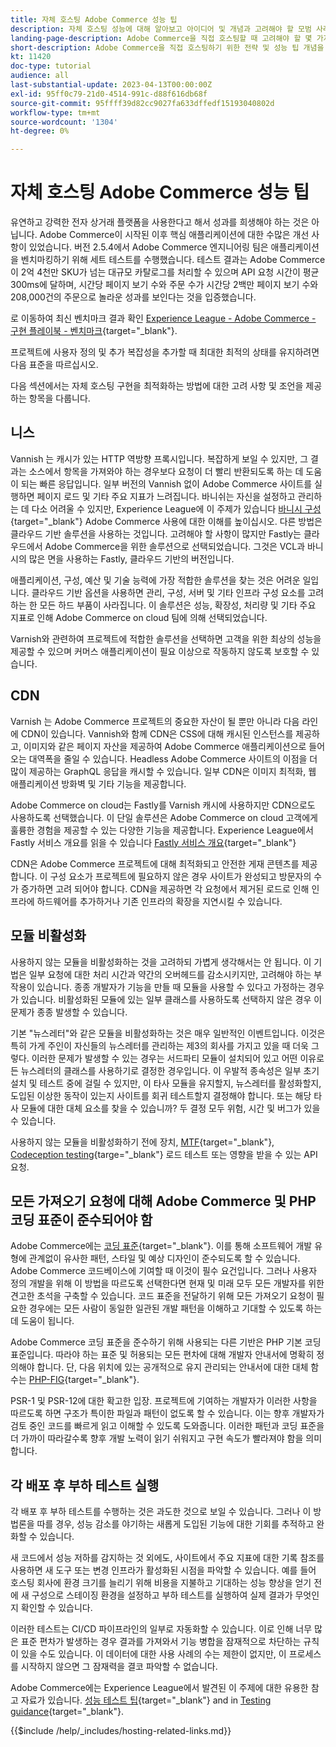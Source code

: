 ```yaml
---
title: 자체 호스팅 Adobe Commerce 성능 팁
description: 자체 호스팅 성능에 대해 알아보고 아이디어 및 개념과 고려해야 할 모범 사례에 대해 알아봅니다.
landing-page-description: Adobe Commerce을 직접 호스팅할 때 고려해야 할 몇 가지 성능 팁 개념과 사항에 대해 알아봅니다.
short-description: Adobe Commerce을 직접 호스팅하기 위한 전략 및 성능 팁 개념을 알아봅니다.
kt: 11420
doc-type: tutorial
audience: all
last-substantial-update: 2023-04-13T00:00:00Z
exl-id: 95ff0c79-21d0-4514-991c-d88f616db68f
source-git-commit: 95ffff39d82cc9027fa633dffedf15193040802d
workflow-type: tm+mt
source-wordcount: '1304'
ht-degree: 0%

---
```


# 자체 호스팅 Adobe Commerce 성능 팁

유연하고 강력한 전자 상거래 플랫폼을 사용한다고 해서 성과를 희생해야 하는 것은 아닙니다. Adobe Commerce이 시작된 이후 핵심 애플리케이션에 대한 수많은 개선 사항이 있었습니다. 버전 2.5.4에서 Adobe Commerce 엔지니어링 팀은 애플리케이션을 벤치마킹하기 위해 세트 테스트를 수행했습니다. 테스트 결과는 Adobe Commerce이 2억 4천만 SKU가 넘는 대규모 카탈로그를 처리할 수 있으며 API 요청 시간이 평균 300ms에 달하며, 시간당 페이지 보기 수와 주문 수가 시간당 2백만 페이지 보기 수와 208,000건의 주문으로 놀라운 성과를 보인다는 것을 입증했습니다.

로 이동하여 최신 벤치마크 결과 확인 [Experience League - Adobe Commerce - 구현 플레이북 - 벤치마크](https://experienceleague.adobe.com/docs/commerce-operations/implementation-playbook/infrastructure/performance/benchmarks.html){target="_blank"}.

프로젝트에 사용자 정의 및 추가 복잡성을 추가할 때 최대한 최적의 상태를 유지하려면 다음 표준을 따르십시오.

다음 섹션에서는 자체 호스팅 구현을 최적화하는 방법에 대한 고려 사항 및 조언을 제공하는 항목을 다룹니다.

## 니스

Vannish 는 캐시가 있는 HTTP 역방향 프록시입니다. 복잡하게 보일 수 있지만, 그 결과는 소스에서 항목을 가져와야 하는 경우보다 요청이 더 빨리 반환되도록 하는 데 도움이 되는 빠른 응답입니다. 일부 버전의 Vannish 없이 Adobe Commerce 사이트를 실행하면 페이지 로드 및 기타 주요 지표가 느려집니다. 바니쉬는 자신을 설정하고 관리하는 데 다소 어려울 수 있지만, Experience League에 이 주제가 있습니다 [바니시 구성](https://experienceleague.adobe.com/docs/commerce-operations/configuration-guide/cache/varnish/config-varnish.html){target="_blank"} Adobe Commerce 사용에 대한 이해를 높이십시오. 다른 방법은 클라우드 기반 솔루션을 사용하는 것입니다. 고려해야 할 사항이 많지만 Fastly는 클라우드에서 Adobe Commerce을 위한 솔루션으로 선택되었습니다. 그것은 VCL과 바니시의 많은 면을 사용하는 Fastly, 클라우드 기반의 버전입니다.

애플리케이션, 구성, 예산 및 기술 능력에 가장 적합한 솔루션을 찾는 것은 어려운 일입니다. 클라우드 기반 옵션을 사용하면 관리, 구성, 서버 및 기타 인프라 구성 요소를 고려하는 한 모든 하드 부품이 사라집니다. 이 솔루션은 성능, 확장성, 처리량 및 기타 주요 지표로 인해 Adobe Commerce on cloud 팀에 의해 선택되었습니다.

Varnish와 관련하여 프로젝트에 적합한 솔루션을 선택하면 고객을 위한 최상의 성능을 제공할 수 있으며 커머스 애플리케이션이 필요 이상으로 작동하지 않도록 보호할 수 있습니다.

## CDN

Varnish 는 Adobe Commerce 프로젝트의 중요한 자산이 될 뿐만 아니라 다음 라인에 CDN이 있습니다. Vannish와 함께 CDN은 CSS에 대해 캐시된 인스턴스를 제공하고, 이미지와 같은 페이지 자산을 제공하여 Adobe Commerce 애플리케이션으로 들어오는 대역폭을 줄일 수 있습니다. Headless Adobe Commerce 사이트의 이점을 더 많이 제공하는 GraphQL 응답을 캐시할 수 있습니다. 일부 CDN은 이미지 최적화, 웹 애플리케이션 방화벽 및 기타 기능을 제공합니다.

Adobe Commerce on cloud는 Fastly를 Varnish 캐시에 사용하지만 CDN으로도 사용하도록 선택했습니다. 이 단일 솔루션은 Adobe Commerce on cloud 고객에게 훌륭한 경험을 제공할 수 있는 다양한 기능을 제공합니다. Experience League에서 Fastly 서비스 개요를 읽을 수 있습니다 [Fastly 서비스 개요](https://experienceleague.adobe.com/docs/commerce-cloud-service/user-guide/cdn/fastly.html){target="_blank"}

CDN은 Adobe Commerce 프로젝트에 대해 최적화되고 안전한 게재 콘텐츠를 제공합니다. 이 구성 요소가 프로젝트에 필요하지 않은 경우 사이트가 완성되고 방문자의 수가 증가하면 고려 되어야 합니다. CDN을 제공하면 각 요청에서 제거된 로드로 인해 인프라에 하드웨어를 추가하거나 기존 인프라의 확장을 지연시킬 수 있습니다.

## 모듈 비활성화

사용하지 않는 모듈을 비활성화하는 것을 고려하되 가볍게 생각해서는 안 됩니다. 이 기법은 일부 요청에 대한 처리 시간과 약간의 오버헤드를 감소시키지만, 고려해야 하는 부작용이 있습니다. 종종 개발자가 기능을 만들 때 모듈을 사용할 수 있다고 가정하는 경우가 있습니다. 비활성화된 모듈에 있는 일부 클래스를 사용하도록 선택하지 않은 경우 이 문제가 종종 발생할 수 있습니다.

기본 &quot;뉴스레터&quot;와 같은 모듈을 비활성화하는 것은 매우 일반적인 이벤트입니다. 이것은 특히 가게 주인이 자신들의 뉴스레터를 관리하는 제3의 회사를 가지고 있을 때 더욱 그렇다. 이러한 문제가 발생할 수 있는 경우는 서드파티 모듈이 설치되어 있고 어떤 이유로든 뉴스레터의 클래스를 사용하기로 결정한 경우입니다. 이 우발적 종속성은 일부 초기 설치 및 테스트 중에 걸릴 수 있지만, 이 타사 모듈을 유지할지, 뉴스레터를 활성화할지, 도입된 이상한 동작이 있는지 사이트를 회귀 테스트할지 결정해야 합니다. 또는 해당 타사 모듈에 대한 대체 요소를 찾을 수 있습니까? 두 결정 모두 위험, 시간 및 버그가 있을 수 있습니다.

사용하지 않는 모듈을 비활성화하기 전에 장치, [MTF](https://developer.adobe.com/commerce/cloud-tools/docker/test/application-testing/){target="_blank"}, [Codeception testing](https://developer.adobe.com/commerce/cloud-tools/docker/test/code-testing/){targe="_blank"} 로드 테스트 또는 영향을 받을 수 있는 API 요청.

## 모든 가져오기 요청에 대해 Adobe Commerce 및 PHP 코딩 표준이 준수되어야 함

Adobe Commerce에는 [코딩 표준](https://developer.adobe.com/commerce/php/coding-standards/){target="_blank"}. 이를 통해 소프트웨어 개발 유형에 관계없이 유사한 패턴, 스타일 및 예상 디자인이 준수되도록 할 수 있습니다. Adobe Commerce 코드베이스에 기여할 때 이것이 필수 요건입니다. 그러나 사용자 정의 개발을 위해 이 방법을 따르도록 선택한다면 현재 및 미래 모두 모든 개발자를 위한 견고한 초석을 구축할 수 있습니다. 코드 표준을 전달하기 위해 모든 가져오기 요청이 필요한 경우에는 모든 사람이 동일한 일관된 개발 패턴을 이해하고 기대할 수 있도록 하는 데 도움이 됩니다.

Adobe Commerce 코딩 표준을 준수하기 위해 사용되는 다른 기반은 PHP 기본 코딩 표준입니다. 따라야 하는 표준 및 허용되는 모든 편차에 대해 개발자 안내서에 명확히 정의해야 합니다. 단, 다음 위치에 있는 공개적으로 유지 관리되는 안내서에 대한 대체 함수는 [PHP-FIG](https://www.php-fig.org){target="_blank"}.

PSR-1 및 PSR-12에 대한 확고한 입장. 프로젝트에 기여하는 개발자가 이러한 사항을 따르도록 하면 구조가 특이한 파일과 패턴이 없도록 할 수 있습니다. 이는 향후 개발자가 검토 중인 코드를 빠르게 읽고 이해할 수 있도록 도와줍니다. 이러한 패턴과 코딩 표준을 더 가까이 따라갈수록 향후 개발 노력이 읽기 쉬워지고 구현 속도가 빨라져야 함을 의미합니다.

## 각 배포 후 부하 테스트 실행

각 배포 후 부하 테스트를 수행하는 것은 과도한 것으로 보일 수 있습니다. 그러나 이 방법론을 따를 경우, 성능 감소를 야기하는 새롭게 도입된 기능에 대한 기회를 추적하고 완화할 수 있습니다.

새 코드에서 성능 저하를 감지하는 것 외에도, 사이트에서 주요 지표에 대한 기록 참조를 사용하면 새 도구 또는 변경 인프라가 활성화된 시점을 파악할 수 있습니다. 예를 들어 호스팅 회사에 환경 크기를 늘리기 위해 비용을 지불하고 기대하는 성능 향상을 얻기 전에 새 구성으로 스테이징 환경을 설정하고 부하 테스트를 실행하여 실제 결과가 무엇인지 확인할 수 있습니다.

이러한 테스트는 CI/CD 파이프라인의 일부로 자동화할 수 있습니다. 이로 인해 너무 많은 표준 편차가 발생하는 경우 결과를 가져와서 기능 병합을 잠재적으로 차단하는 규칙이 있을 수도 있습니다. 이 데이터에 대한 사용 사례의 수는 제한이 없지만, 이 프로세스를 시작하지 않으면 그 잠재력을 결코 파악할 수 없습니다.

Adobe Commerce에는 Experience League에서 발견된 이 주제에 대한 유용한 참고 자료가 있습니다. [성능 테스트 팁](https://experienceleague.adobe.com/docs/commerce-operations/deliver-commerce-at-scale/launch.html){target="_blank"} and in [Testing guidance](https://experienceleague.adobe.com/docs/commerce-cloud-service/user-guide/develop/test/guidance.html){target="_blank"}.

{{$include /help/_includes/hosting-related-links.md}}
